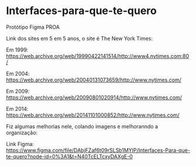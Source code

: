 # Interfaces-para-que-te-quero
Protótipo Figma PROA

Link dos sites em 5 em 5 anos, o site é The New York Times:

Em 1999: https://web.archive.org/web/19990422141514/http://www4.nytimes.com:80/

Em 2004: https://web.archive.org/web/20040131073659/http://www.nytimes.com/

Em 2009: https://web.archive.org/web/20090801020914/http://www.nytimes.com/

Em 2014: https://web.archive.org/web/20141101000852/http://www.nytimes.com/

Fiz algumas melhorias nele, colando imagens e melhoranndo a organização:

Link Figma: https://www.figma.com/file/DAbjFZaf6t09rSLSb1MYIP/Interfaces-Para-que-te-quero?node-id=0%3A1&t=N40TcELTcxyDAXgE-0
